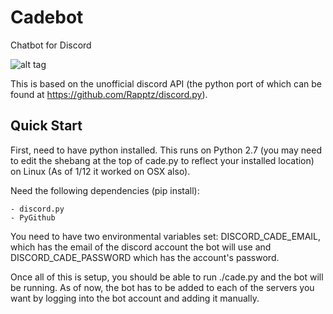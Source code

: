 # Cadebot
Chatbot for Discord 

![alt tag](http://www.videogamesblogger.com/wp-content/uploads/2010/07/marcus-cade-starcraft-2-character-screenshot.jpg)

This is based on the unofficial discord API (the python port of which can be found at https://github.com/Rapptz/discord.py).

## Quick Start

First, need to have python installed. This runs on Python 2.7 (you may need to edit the shebang at the top of cade.py to reflect your installed location) on Linux (As of 1/12 it worked on OSX also).

Need the following dependencies (pip install):

	- discord.py
	- PyGithub

You need to have two environmental variables set: DISCORD_CADE_EMAIL, which has the email of the discord account the bot will use and DISCORD_CADE_PASSWORD which has the account's password. 

Once all of this is setup, you should be able to run ./cade.py and the bot will be running. As of now, the bot has to be added to each of the servers you want by logging into the bot account and adding it manually.
